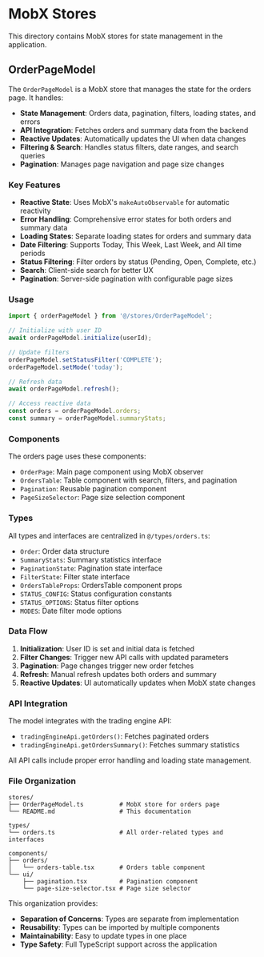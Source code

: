 # MobX Stores

This directory contains MobX stores for state management in the application.

## OrderPageModel

The `OrderPageModel` is a MobX store that manages the state for the orders page. It handles:

- **State Management**: Orders data, pagination, filters, loading states, and errors
- **API Integration**: Fetches orders and summary data from the backend
- **Reactive Updates**: Automatically updates the UI when data changes
- **Filtering & Search**: Handles status filters, date ranges, and search queries
- **Pagination**: Manages page navigation and page size changes

### Key Features

- **Reactive State**: Uses MobX's `makeAutoObservable` for automatic reactivity
- **Error Handling**: Comprehensive error states for both orders and summary data
- **Loading States**: Separate loading states for orders and summary data
- **Date Filtering**: Supports Today, This Week, Last Week, and All time periods
- **Status Filtering**: Filter orders by status (Pending, Open, Complete, etc.)
- **Search**: Client-side search for better UX
- **Pagination**: Server-side pagination with configurable page sizes

### Usage

```typescript
import { orderPageModel } from '@/stores/OrderPageModel';

// Initialize with user ID
await orderPageModel.initialize(userId);

// Update filters
orderPageModel.setStatusFilter('COMPLETE');
orderPageModel.setMode('today');

// Refresh data
await orderPageModel.refresh();

// Access reactive data
const orders = orderPageModel.orders;
const summary = orderPageModel.summaryStats;
```

### Components

The orders page uses these components:

- `OrderPage`: Main page component using MobX observer
- `OrdersTable`: Table component with search, filters, and pagination
- `Pagination`: Reusable pagination component
- `PageSizeSelector`: Page size selection component

### Types

All types and interfaces are centralized in `@/types/orders.ts`:

- `Order`: Order data structure
- `SummaryStats`: Summary statistics interface
- `PaginationState`: Pagination state interface
- `FilterState`: Filter state interface
- `OrdersTableProps`: OrdersTable component props
- `STATUS_CONFIG`: Status configuration constants
- `STATUS_OPTIONS`: Status filter options
- `MODES`: Date filter mode options

### Data Flow

1. **Initialization**: User ID is set and initial data is fetched
2. **Filter Changes**: Trigger new API calls with updated parameters
3. **Pagination**: Page changes trigger new order fetches
4. **Refresh**: Manual refresh updates both orders and summary
5. **Reactive Updates**: UI automatically updates when MobX state changes

### API Integration

The model integrates with the trading engine API:

- `tradingEngineApi.getOrders()`: Fetches paginated orders
- `tradingEngineApi.getOrdersSummary()`: Fetches summary statistics

All API calls include proper error handling and loading state management.

### File Organization

```
stores/
├── OrderPageModel.ts          # MobX store for orders page
└── README.md                  # This documentation

types/
└── orders.ts                  # All order-related types and interfaces

components/
├── orders/
│   └── orders-table.tsx       # Orders table component
└── ui/
    ├── pagination.tsx         # Pagination component
    └── page-size-selector.tsx # Page size selector
```

This organization provides:
- **Separation of Concerns**: Types are separate from implementation
- **Reusability**: Types can be imported by multiple components
- **Maintainability**: Easy to update types in one place
- **Type Safety**: Full TypeScript support across the application 